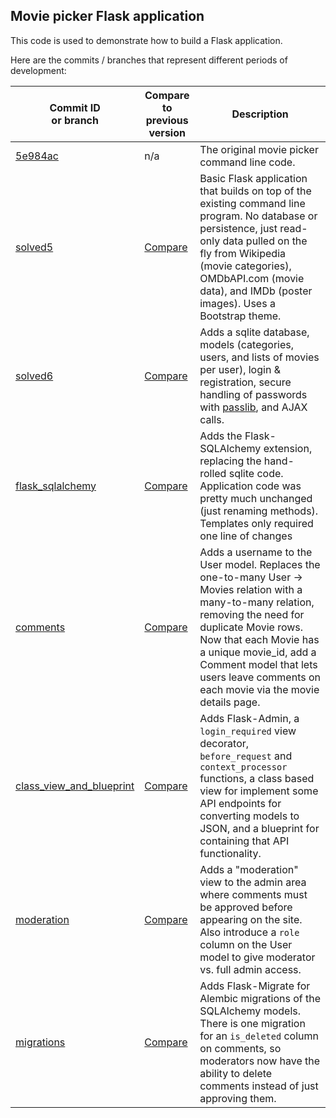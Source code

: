 ## Movie picker Flask application

This code is used to demonstrate how to build a Flask application.

Here are the commits / branches that represent different periods of development:

| Commit ID<br>or branch | Compare to<br>previous version | Description |
| --- | --- | --- |
| [5e984ac](https://github.com/lost-theory/moviepicker/blob/5e984ac/movies.py) | n/a | The original movie picker command line code. |
| [solved5](https://github.com/lost-theory/moviepicker/tree/solved5) | [Compare](https://github.com/lost-theory/moviepicker/compare/5e984ac...solved5?diff=split) | Basic Flask application that builds on top of the existing command line program. No database or persistence, just read-only data pulled on the fly from Wikipedia (movie categories), OMDbAPI.com (movie data), and IMDb (poster images). Uses a Bootstrap theme. |
| [solved6](https://github.com/lost-theory/moviepicker/tree/solved6) | [Compare](https://github.com/lost-theory/moviepicker/compare/solved5...solved6?diff=split) | Adds a sqlite database, models (categories, users, and lists of movies per user), login & registration, secure handling of passwords with [passlib](https://pythonhosted.org/passlib/), and AJAX calls. |
| [flask_sqlalchemy](https://github.com/lost-theory/moviepicker/tree/flask_sqlalchemy) | [Compare](https://github.com/lost-theory/moviepicker/compare/solved6...flask_sqlalchemy?diff=split) | Adds the Flask-SQLAlchemy extension, replacing the hand-rolled sqlite code. Application code was pretty much unchanged (just renaming methods). Templates only required one line of changes |
| [comments](https://github.com/lost-theory/moviepicker/tree/comments) | [Compare](https://github.com/lost-theory/moviepicker/compare/flask_sqlalchemy...comments?diff=split) | Adds a username to the User model. Replaces the one-to-many User -> Movies relation with a many-to-many relation, removing the need for duplicate Movie rows. Now that each Movie has a unique movie_id, add a Comment model that lets users leave comments on each movie via the movie details page. |
| [class_view_and_blueprint](https://github.com/lost-theory/moviepicker/tree/class_view_and_blueprint) | [Compare](https://github.com/lost-theory/moviepicker/compare/comments...class_view_and_blueprint?diff=split) | Adds Flask-Admin, a `login_required` view decorator, `before_request` and `context_processor` functions, a class based view for implement some API endpoints for converting models to JSON, and a blueprint for containing that API functionality. |
| [moderation](https://github.com/lost-theory/moviepicker/tree/moderation) | [Compare](https://github.com/lost-theory/moviepicker/compare/class_view_and_blueprint...moderation?diff=split) | Adds a "moderation" view to the admin area where comments must be approved before appearing on the site. Also introduce a `role` column on the User model to give moderator vs. full admin access. |
| [migrations](https://github.com/lost-theory/moviepicker/tree/migrations) | [Compare](https://github.com/lost-theory/moviepicker/compare/moderation...migrations?diff=split) | Adds Flask-Migrate for Alembic migrations of the SQLAlchemy models. There is one migration for an `is_deleted` column on comments, so moderators now have the ability to delete comments instead of just approving them. |
